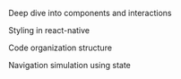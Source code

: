 Deep dive into components and interactions

Styling in react-native

Code organization structure

Navigation simulation using state
